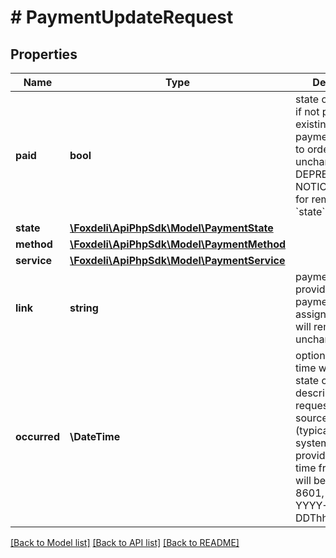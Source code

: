 # # PaymentUpdateRequest

## Properties

Name | Type | Description | Notes
------------ | ------------- | ------------- | -------------
**paid** | **bool** | state of payment. if not provided, existing state of payment assigned to order will remain unchanged. DEPRECATION NOTICE: marked for removal, use &#x60;state&#x60; instead | [optional]
**state** | [**\Foxdeli\ApiPhpSdk\Model\PaymentState**](PaymentState.md) |  | [optional]
**method** | [**\Foxdeli\ApiPhpSdk\Model\PaymentMethod**](PaymentMethod.md) |  | [optional]
**service** | [**\Foxdeli\ApiPhpSdk\Model\PaymentService**](PaymentService.md) |  | [optional]
**link** | **string** | payment link. if not provided, existing payment link assigned to order will remain unchanged | [optional]
**occurred** | **\DateTime** | optional moment in time when was state of payment described by this request set in source system (typically eshop system). if not provided, current time from clock will be used. ISO 8601, format: YYYY-MM-DDThh:mm:ss.sssZ | [optional]

[[Back to Model list]](../../README.md#models) [[Back to API list]](../../README.md#endpoints) [[Back to README]](../../README.md)
